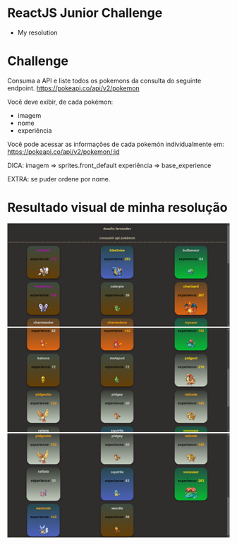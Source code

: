# ReactJS Junior Challenge

* My resolution

# Challenge

Consuma a API e liste todos os pokemons da consulta do seguinte endpoint. 
https://pokeapi.co/api/v2/pokemon

Você deve exibir, de cada pokémon:
- imagem
- nome
- experiência

Você pode acessar as informações de cada pokemón individualmente em:
https://pokeapi.co/api/v2/pokemon/:id


DICA:
imagem => sprites.front_default
experiência => base_experience

EXTRA: se puder ordene por nome.

# Resultado visual de minha resolução

![Demonstração 1](/public/ImagemDemonstracao1.png)
![Demonstração 2](/public/ImagemDemonstracao2.png)
![Demonstração 3](/public/ImagemDemonstracao3.png)
